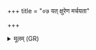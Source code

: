 +++
title = "०७ यत् क्षुरेण मर्चयता"

+++
<details><summary>मूलम् (GR)</summary>

यत् क्षुरेण मर्चयता सुतेजसा  
वप्ता वपसि केशश्मस्रु ।  
शुम्भं मुखं मैनम् आयुः प्र मोषीः ॥
</details>